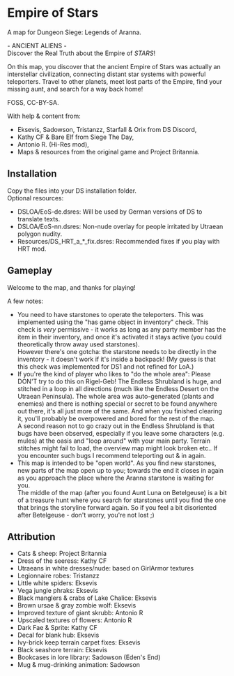 # Empire of Stars

A map for Dungeon Siege: Legends of Aranna.

\- ANCIENT ALIENS -\
Discover the Real Truth about the Empire of *STARS*!

On this map, you discover that the ancient Empire of Stars was actually an interstellar civilization, connecting distant star systems with powerful teleporters. Travel to other planets, meet lost parts of the Empire, find your missing aunt, and search for a way back home!

FOSS, CC-BY-SA.

With help & content from:
- Eksevis, Sadowson, Tristanzz, Starfall & Orix from DS Discord,
- Kathy CF & Bare Elf from Siege The Day,
- Antonio R. (Hi-Res mod),
- Maps & resources from the original game and Project Britannia.

## Installation

Copy the files into your DS installation folder.\
Optional resources:
- DSLOA/EoS-de.dsres: Will be used by German versions of DS to translate texts.
- DSLOA/EoS-nn.dsres: Non-nude overlay for people irritated by Utraean polygon nudity.
- Resources/DS_HRT_a_*_fix.dsres: Recommended fixes if you play with HRT mod.

## Gameplay

Welcome to the map, and thanks for playing!

A few notes:
- You need to have starstones to operate the teleporters. This was implemented using the "has game object in inventory" check. This check is *very* permissive - it works as long as any party member has the item in their inventory, and once it's activated it stays active (you could theoretically throw away used starstones).\
  However there's one gotcha: the starstone needs to be directly in the inventory - it doesn't work if it's inside a backpack! (My guess is that this check was implemented for DS1 and not refined for LoA.)
- If you're the kind of player who likes to "do the whole area": Please DON'T try to do this on Rigel-Geb! The Endless Shrubland is huge, and stitched in a loop in all directions (much like the Endless Desert on the Utraean Peninsula). The whole area was auto-generated (plants and enemies) and there is nothing special or secret to be found anywhere out there, it's all just more of the same. And when you finished clearing it, you'll probably be overpowered and bored for the rest of the map.\
  A second reason not to go crazy out in the Endless Shrubland is that bugs have been observed, especially if you leave some characters (e.g. mules) at the oasis and "loop around" with your main party. Terrain stitches might fail to load, the overview map might look broken etc.. If you encounter such bugs I recommend teleporting out & in again.
- This map is intended to be "open world". As you find new starstones, new parts of the map open up to you; towards the end it closes in again as you approach the place where the Aranna starstone is waiting for you.\
  The middle of the map (after you found Aunt Luna on Betelgeuse) is a bit of a treasure hunt where you search for starstones until you find the one that brings the storyline forward again. So if you feel a bit disoriented after Betelgeuse - don't worry, you're not lost ;)

## Attribution

- Cats & sheep: Project Britannia
- Dress of the seeress: Kathy CF
- Utraeans in white dresses/nude: based on GirlArmor textures
- Legionnaire robes: Tristanzz
- Little white spiders: Eksevis
- Vega jungle phraks: Eksevis
- Black manglers & crabs of Lake Chalice: Eksevis
- Brown ursae & gray zombie wolf: Eksevis
- Improved texture of giant skrubb: Antonio R
- Upscaled textures of flowers: Antonio R
- Dark Fae & Sprite: Kathy CF
- Decal for blank hub: Eksevis
- Ivy-brick keep terrain carpet fixes: Eksevis
- Black seashore terrain: Eksevis
- Bookcases in lore library: Sadowson (Eden's End)
- Mug & mug-drinking animation: Sadowson
